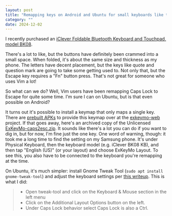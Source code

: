 ```yaml
---
layout: post
title: "Remapping keys on Android and Ubuntu for small keyboards like the iClever BK08"
category: ""
date: 2024-12-02
---
```


I recently purchased an [iClever Foldable Bluetooth Keyboard and Touchpad, model BK08](https://www.amazon.com/Bluetooth-iClever-Pocket-Sized-Tri-Folding-Smartphones/dp/B01MTVC775).

There's a lot to like, but the buttons have definitely been crammed into a small space.  When folded, it's about the same size and thickness as my phone.  The letters have decent placement, but the keys like quote and question mark are going to take some getting used to.  Not only that, but the Escape key requires a  "Fn" button press.  That's not great for someone who uses Vim a lot!

So what can we do?  Well, Vim users have been remapping Caps Lock to Escape for quite some time.  I'm sure I can on Ubuntu, but is that even possible on Android?

It turns out it's possible to install a keymap that only maps a single key.  There are [prebuilt APKs](https://github.com/ris58h/exkeymo-web?tab=readme-ov-file#prebuilt-apks) to provide this keymap over at the [exkeymo-web](https://github.com/ris58h/exkeymo-web) project.  If that goes away, here's an archived copy of the Unlicensed [ExKeyMo-caps2esc.zip](http://www.benjaminoakes.com/media/2024/12/02/ExKeyMo-caps2esc.zip).  It sounds like there's a lot you can do if you want to dig in, but for now, I'm fine just the one key.  One word of warning, though: it took me a long time to find the setting on my Samsung phone.  It's under Physical Keyboard, then the keyboard model (e.g. iClever BK08 KB), and then tap "English (US)" (or your layout) and choose ExKeyMo Layout.  To see this, you also have to be connected to the keyboard you're remapping at the time.

On Ubuntu, it's much simpler: install Gnome Tweak Tool (`sudo apt install gnome-tweak-tool`) and adjust the keyboard settings per [this writeup](https://askubuntu.com/questions/33774/how-do-i-remap-the-caps-lock-and-ctrl-keys).  This is what I did:

> - Open tweak-tool and click on the Keyboard & Mouse section in the left menu
> - Click on the Additional Layout Options button on the left.
> - Under Caps Lock behavior select Caps Lock is also a Ctrl.


